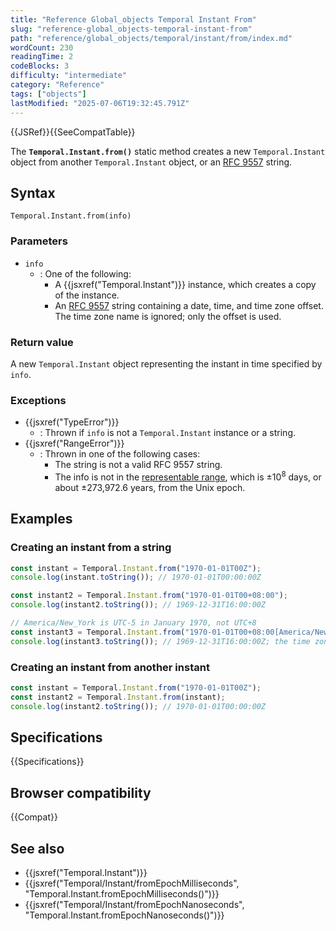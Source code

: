 ```yaml
---
title: "Reference Global_objects Temporal Instant From"
slug: "reference-global_objects-temporal-instant-from"
path: "reference/global_objects/temporal/instant/from/index.md"
wordCount: 230
readingTime: 2
codeBlocks: 3
difficulty: "intermediate"
category: "Reference"
tags: ["objects"]
lastModified: "2025-07-06T19:32:45.791Z"
---
```



{{JSRef}}{{SeeCompatTable}}

The **`Temporal.Instant.from()`** static method creates a new `Temporal.Instant` object from another `Temporal.Instant` object, or an [RFC 9557](/en-US/docs/Web/JavaScript/Reference/Global_Objects/Temporal/Instant#rfc_9557_format) string.

## Syntax

```js-nolint
Temporal.Instant.from(info)
```

### Parameters

- `info`
  - : One of the following:
    - A {{jsxref("Temporal.Instant")}} instance, which creates a copy of the instance.
    - An [RFC 9557](/en-US/docs/Web/JavaScript/Reference/Global_Objects/Temporal/Instant#rfc_9557_format) string containing a date, time, and time zone offset. The time zone name is ignored; only the offset is used.

### Return value

A new `Temporal.Instant` object representing the instant in time specified by `info`.

### Exceptions

- {{jsxref("TypeError")}}
  - : Thrown if `info` is not a `Temporal.Instant` instance or a string.
- {{jsxref("RangeError")}}
  - : Thrown in one of the following cases:
    - The string is not a valid RFC 9557 string.
    - The info is not in the [representable range](/en-US/docs/Web/JavaScript/Reference/Global_Objects/Temporal#representable_dates), which is ±10<sup>8</sup> days, or about ±273,972.6 years, from the Unix epoch.

## Examples

### Creating an instant from a string

```js
const instant = Temporal.Instant.from("1970-01-01T00Z");
console.log(instant.toString()); // 1970-01-01T00:00:00Z

const instant2 = Temporal.Instant.from("1970-01-01T00+08:00");
console.log(instant2.toString()); // 1969-12-31T16:00:00Z

// America/New_York is UTC-5 in January 1970, not UTC+8
const instant3 = Temporal.Instant.from("1970-01-01T00+08:00[America/New_York]");
console.log(instant3.toString()); // 1969-12-31T16:00:00Z; the time zone name is ignored
```

### Creating an instant from another instant

```js
const instant = Temporal.Instant.from("1970-01-01T00Z");
const instant2 = Temporal.Instant.from(instant);
console.log(instant2.toString()); // 1970-01-01T00:00:00Z
```

## Specifications

{{Specifications}}

## Browser compatibility

{{Compat}}

## See also

- {{jsxref("Temporal.Instant")}}
- {{jsxref("Temporal/Instant/fromEpochMilliseconds", "Temporal.Instant.fromEpochMilliseconds()")}}
- {{jsxref("Temporal/Instant/fromEpochNanoseconds", "Temporal.Instant.fromEpochNanoseconds()")}}
